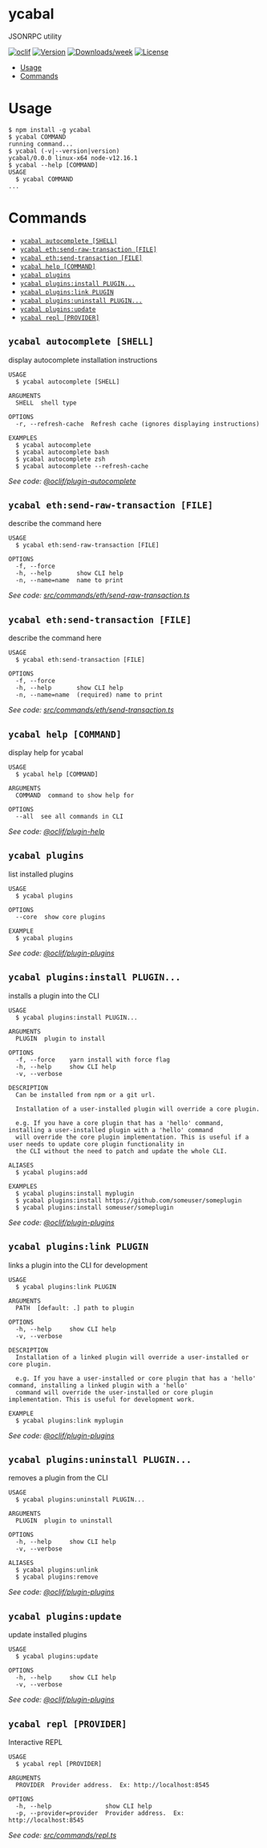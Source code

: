 ycabal
=====

JSONRPC utility

[![oclif](https://img.shields.io/badge/cli-oclif-brightgreen.svg)](https://oclif.io)
[![Version](https://img.shields.io/npm/v/ycabal.svg)](https://npmjs.org/package/ycabal)
[![Downloads/week](https://img.shields.io/npm/dw/ycabal.svg)](https://npmjs.org/package/ycabal)
[![License](https://img.shields.io/npm/l/ycabal.svg)](https://github.com/trufflesuite/ycabal/blob/master/package.json)

<!-- toc -->
* [Usage](#usage)
* [Commands](#commands)
<!-- tocstop -->
# Usage
<!-- usage -->
```sh-session
$ npm install -g ycabal
$ ycabal COMMAND
running command...
$ ycabal (-v|--version|version)
ycabal/0.0.0 linux-x64 node-v12.16.1
$ ycabal --help [COMMAND]
USAGE
  $ ycabal COMMAND
...
```
<!-- usagestop -->
# Commands
<!-- commands -->
* [`ycabal autocomplete [SHELL]`](#ycabal-autocomplete-shell)
* [`ycabal eth:send-raw-transaction [FILE]`](#ycabal-ethsend-raw-transaction-file)
* [`ycabal eth:send-transaction [FILE]`](#ycabal-ethsend-transaction-file)
* [`ycabal help [COMMAND]`](#ycabal-help-command)
* [`ycabal plugins`](#ycabal-plugins)
* [`ycabal plugins:install PLUGIN...`](#ycabal-pluginsinstall-plugin)
* [`ycabal plugins:link PLUGIN`](#ycabal-pluginslink-plugin)
* [`ycabal plugins:uninstall PLUGIN...`](#ycabal-pluginsuninstall-plugin)
* [`ycabal plugins:update`](#ycabal-pluginsupdate)
* [`ycabal repl [PROVIDER]`](#ycabal-repl-provider)

## `ycabal autocomplete [SHELL]`

display autocomplete installation instructions

```
USAGE
  $ ycabal autocomplete [SHELL]

ARGUMENTS
  SHELL  shell type

OPTIONS
  -r, --refresh-cache  Refresh cache (ignores displaying instructions)

EXAMPLES
  $ ycabal autocomplete
  $ ycabal autocomplete bash
  $ ycabal autocomplete zsh
  $ ycabal autocomplete --refresh-cache
```

_See code: [@oclif/plugin-autocomplete](https://github.com/oclif/plugin-autocomplete/blob/v0.1.5/src/commands/autocomplete/index.ts)_

## `ycabal eth:send-raw-transaction [FILE]`

describe the command here

```
USAGE
  $ ycabal eth:send-raw-transaction [FILE]

OPTIONS
  -f, --force
  -h, --help       show CLI help
  -n, --name=name  name to print
```

_See code: [src/commands/eth/send-raw-transaction.ts](https://github.com/trufflesuite/ycabal/blob/v0.0.0/src/commands/eth/send-raw-transaction.ts)_

## `ycabal eth:send-transaction [FILE]`

describe the command here

```
USAGE
  $ ycabal eth:send-transaction [FILE]

OPTIONS
  -f, --force
  -h, --help       show CLI help
  -n, --name=name  (required) name to print
```

_See code: [src/commands/eth/send-transaction.ts](https://github.com/trufflesuite/ycabal/blob/v0.0.0/src/commands/eth/send-transaction.ts)_

## `ycabal help [COMMAND]`

display help for ycabal

```
USAGE
  $ ycabal help [COMMAND]

ARGUMENTS
  COMMAND  command to show help for

OPTIONS
  --all  see all commands in CLI
```

_See code: [@oclif/plugin-help](https://github.com/oclif/plugin-help/blob/v2.2.3/src/commands/help.ts)_

## `ycabal plugins`

list installed plugins

```
USAGE
  $ ycabal plugins

OPTIONS
  --core  show core plugins

EXAMPLE
  $ ycabal plugins
```

_See code: [@oclif/plugin-plugins](https://github.com/oclif/plugin-plugins/blob/v1.7.9/src/commands/plugins/index.ts)_

## `ycabal plugins:install PLUGIN...`

installs a plugin into the CLI

```
USAGE
  $ ycabal plugins:install PLUGIN...

ARGUMENTS
  PLUGIN  plugin to install

OPTIONS
  -f, --force    yarn install with force flag
  -h, --help     show CLI help
  -v, --verbose

DESCRIPTION
  Can be installed from npm or a git url.

  Installation of a user-installed plugin will override a core plugin.

  e.g. If you have a core plugin that has a 'hello' command, installing a user-installed plugin with a 'hello' command 
  will override the core plugin implementation. This is useful if a user needs to update core plugin functionality in 
  the CLI without the need to patch and update the whole CLI.

ALIASES
  $ ycabal plugins:add

EXAMPLES
  $ ycabal plugins:install myplugin 
  $ ycabal plugins:install https://github.com/someuser/someplugin
  $ ycabal plugins:install someuser/someplugin
```

_See code: [@oclif/plugin-plugins](https://github.com/oclif/plugin-plugins/blob/v1.7.9/src/commands/plugins/install.ts)_

## `ycabal plugins:link PLUGIN`

links a plugin into the CLI for development

```
USAGE
  $ ycabal plugins:link PLUGIN

ARGUMENTS
  PATH  [default: .] path to plugin

OPTIONS
  -h, --help     show CLI help
  -v, --verbose

DESCRIPTION
  Installation of a linked plugin will override a user-installed or core plugin.

  e.g. If you have a user-installed or core plugin that has a 'hello' command, installing a linked plugin with a 'hello' 
  command will override the user-installed or core plugin implementation. This is useful for development work.

EXAMPLE
  $ ycabal plugins:link myplugin
```

_See code: [@oclif/plugin-plugins](https://github.com/oclif/plugin-plugins/blob/v1.7.9/src/commands/plugins/link.ts)_

## `ycabal plugins:uninstall PLUGIN...`

removes a plugin from the CLI

```
USAGE
  $ ycabal plugins:uninstall PLUGIN...

ARGUMENTS
  PLUGIN  plugin to uninstall

OPTIONS
  -h, --help     show CLI help
  -v, --verbose

ALIASES
  $ ycabal plugins:unlink
  $ ycabal plugins:remove
```

_See code: [@oclif/plugin-plugins](https://github.com/oclif/plugin-plugins/blob/v1.7.9/src/commands/plugins/uninstall.ts)_

## `ycabal plugins:update`

update installed plugins

```
USAGE
  $ ycabal plugins:update

OPTIONS
  -h, --help     show CLI help
  -v, --verbose
```

_See code: [@oclif/plugin-plugins](https://github.com/oclif/plugin-plugins/blob/v1.7.9/src/commands/plugins/update.ts)_

## `ycabal repl [PROVIDER]`

Interactive REPL

```
USAGE
  $ ycabal repl [PROVIDER]

ARGUMENTS
  PROVIDER  Provider address.  Ex: http://localhost:8545

OPTIONS
  -h, --help               show CLI help
  -p, --provider=provider  Provider address.  Ex: http://localhost:8545
```

_See code: [src/commands/repl.ts](https://github.com/trufflesuite/ycabal/blob/v0.0.0/src/commands/repl.ts)_
<!-- commandsstop -->
